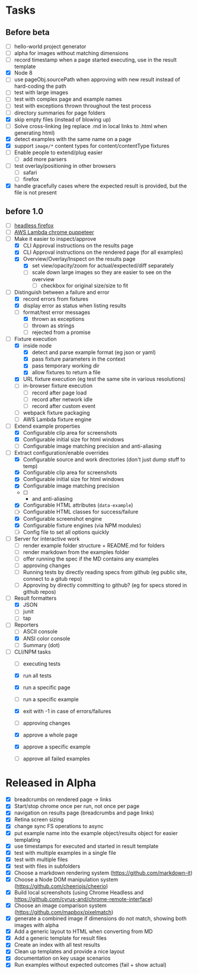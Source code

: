 # Tasks

## Before beta 

- [ ] hello-world project generator
- [ ] alpha for images without matching dimensions
- [ ] record timestamp when a page started executing, use in the result template
- [x] Node 8
- [ ] use pageObj.sourcePath when approving with new result instead of hard-coding the path
- [ ] test with large images
- [ ] test with complex page and example names
- [ ] test with exceptions thrown throughout the test process
- [ ] directory summaries for page folders
- [x] skip empty files (instead of blowing up)
- [ ] Solve cross-linking (eg replace .md in local links to .html when generating html)
- [x] detect examples with the same name on a page
- [x] support `image/*` content types for content/contentType fixtures
- [ ] Enable people to extend/plug easier
  - [ ] add more parsers
- [ ] test overlay/positioning in other browsers
  - [ ] safari
  - [ ] firefox
- [x] handle gracefully cases where the expected result is provided, but the file is not present

## before 1.0
- [ ] [headless firefox](https://hacks.mozilla.org/2017/12/using-headless-mode-in-firefox/)
- [ ] [AWS Lambda chrome puppeteer](https://github.com/sambaiz/puppeteer-lambda-starter-kit)
- [ ] Make it easier to inspect/approve
  - [x] CLI Approval instructions on the results page
  - [x] CLI Approval instructions on the rendered page (for all examples)
  - [x] Overview/Overlay/Inspect on the results page
    - [x] set view/opacity/zoom for actual/expected/diff separately
    - [ ] scale down large images so they are easier to see on the overview 
      - [ ] checkbox for original size/size to fit
- [ ] Distinguish between a failure and error
  - [x] record errors from fixtures
  - [x] display error as status when listing results
  - [ ] format/test error messages
    - [x] thrown as exceptions
    - [ ] thrown as strings
    - [ ] rejected from a promise
- [ ] Fixture execution
  - [x] inside node
    - [x] detect and parse example format (eg json or yaml)
    - [x] pass fixture parameters in the context
    - [x] pass temporary working dir
    - [x] allow fixtures to return a file
  - [x] URL fixture execution (eg test the same site in various resolutions)
  - [ ] in-browser fixture execution
    - [ ] record after page load
    - [ ] record after network idle
    - [ ] record after custom event
  - [ ] webpack fixture packaging
  - [ ] AWS Lambda fixture engine
- [ ] Extend example properties
  - [x] Configurable clip area for screenshots
  - [x] Configurable initial size for html windows
  - [ ] Configurable image matching precision and anti-aliasing
- [ ] Extract configuration/enable overrides
  - [x] Configurable source and work directories (don't just dump stuff to temp)
  - [x] Configurable clip area for screenshots
  - [x] Configurable initial size for html windows
  - [x] Configurable image matching precision 
  - [ ] + and anti-aliasing
  - [x] Configurable HTML attributes (`data-example`)
  - [ ] Configurable HTML classes for success/failure
  - [x] Configurable screenshot engine
  - [x] Configurable fixture engines (via NPM modules)
  - [ ] Config file to set all options quickly
- [ ] Server for interactive work
  - [ ] render example folder structure + README.md for folders
  - [ ] render markdown from the examples folder 
  - [ ] offer running the spec if the MD contains any examples
  - [ ] approving changes
  - [ ] Running tests by directly reading specs from github (eg public site, connect to a gitub repo)
  - [ ] Approving by directly committing to github? (eg for specs stored in github repos)
- [ ] Result formatters 
  - [x] JSON
  - [ ] junit
  - [ ] tap
- [ ] Reporters
  - [ ] ASCII console
  - [x] ANSI color console
  - [ ] Summary (dot)
- [ ] CLI/NPM tasks
  - [ ] executing tests
   - [x] run all tests 
   - [x] run a specific page
   - [ ] run a specific example
   - [x] exit with -1 in case of errors/failures
  - [ ] approving changes
   - [x] approve a whole page
   - [x] approve a specific example
   - [ ] approve all failed examples


# Released in Alpha

- [x] breadcrumbs on rendered page -> links
- [x] Start/stop chrome once per run, not once per page
- [x] navigation on results page (breadcrumbs and page links)
- [x] Retina screen sizing
- [x] change sync FS operations to async
- [x] put example name into the example object/results object for easier templating
- [x] use timestamps for executed and started in result template
- [x] test with multiple examples in a single file
- [x] test with multiple files
- [x] test with files in subfolders
- [x] Choose a markdown rendering system (https://github.com/markdown-it)
- [x] Choose a Node DOM manipulation system (https://github.com/cheeriojs/cheerio)
- [x] Build local screenshots (using Chrome Headless and https://github.com/cyrus-and/chrome-remote-interface)
- [x] Choose an image comparison system (https://github.com/mapbox/pixelmatch)
- [x] generate a combined image if dimensions do not match, showing both images with alpha
- [x] Add a generic layout to HTML when converting from MD 
- [x] Add a generic template for result files
- [x] Create an index with all test results
- [x] Clean up templates and provide a nice layout
- [x] documentation on key usage scenarios
- [x] Run examples without expected outcomes (fail + show actual)
